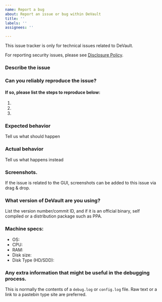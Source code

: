 ```yaml
---
name: Report a bug
about: Report an issue or bug within DeVault
title: ''
labels: ''
assignees: ''

---
```


This issue tracker is only for technical issues related to DeVault.

For reporting security issues, please see [Disclosure Policy](https://github.com/devaultcrypto/devault/blob/master/DISCLOSURE_POLICY.md).

### Describe the issue

### Can you reliably reproduce the issue?
#### If so, please list the steps to reproduce below:
1.
2.
3.

### Expected behavior
Tell us what should happen

### Actual behavior
Tell us what happens instead

### Screenshots.
If the issue is related to the GUI, screenshots can be added to this issue via drag & drop.

### What version of DeVault are you using?
List the version number/commit ID, and if it is an official binary, self compiled or a distribution package such as PPA.

### Machine specs:
- OS:
- CPU:
- RAM:
- Disk size:
- Disk Type (HD/SDD):

### Any extra information that might be useful in the debugging process.
This is normally the contents of a `debug.log` or `config.log` file. Raw text or a link to a pastebin type site are preferred.
